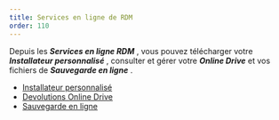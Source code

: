 ```yaml
---
title: Services en ligne de RDM
order: 110
---
```

Depuis les ***Services en ligne RDM*** , vous pouvez télécharger votre ***Installateur personnalisé*** , consulter et gérer votre ***Online Drive*** et vos fichiers de ***Sauvegarde en ligne*** . 

* [Installateur personnalisé](/fr/cloud/rdm-online-services/custom-installer/) 
* [Devolutions Online Drive](/fr/cloud/rdm-online-services/online-drive/) 
* [Sauvegarde en ligne](/fr/cloud/rdm-online-services/online-backup/) 
